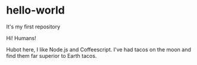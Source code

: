 # hello-world
It's my first repository

Hi! Humans!

Hubot here, I like Node.js and Coffeescript.
I've had tacos on the moon and find them far superior to Earth tacos.
